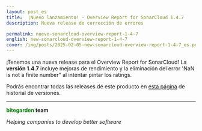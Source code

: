 ```yaml
---
layout: post_es
title:  ¡Nuevo lanzamiento! - Overview Report for SonarCloud 1.4.7
description: Nueva release de corrección de errores

permalink: nuevo-sonarcloud-overview-report-1-4-7
english: new-sonarcloud-overview-report-1-4-7
cover: /img/posts/2025-02-05-new-sonarcloud-overview-report-1-4-7_es.png
---
```


¡Tenemos una nueva release para el Overview Report for SonarCloud! La **versión 1.4.7** incluye mejoras de rendimiento y la eliminación del error 'NaN is not a finite number" al intentar pintar los ratings. 

Podrás encontrar todas las releases de este producto en [esta página](https://marketplace.bitegarden.com/product/bitegardenSonarCloudPortfolio) de historial de versiones. 


---
**<span style="color: green">bitegarden</span> team**

_Helping companies to develop better software_